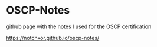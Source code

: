 # OSCP-Notes

github page with the notes I used for the OSCP certification

https://notchxor.github.io/oscp-notes/
